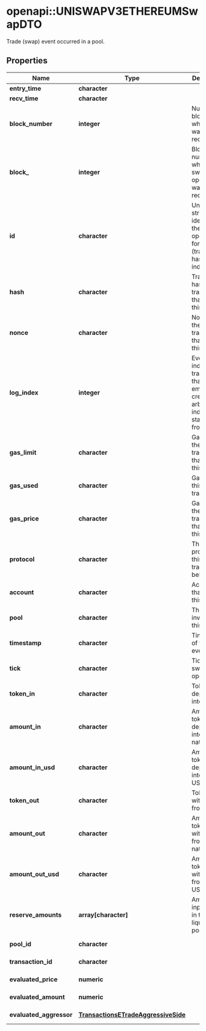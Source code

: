 # openapi::UNISWAPV3ETHEREUMSwapDTO

Trade (swap) event occurred in a pool.

## Properties
Name | Type | Description | Notes
------------ | ------------- | ------------- | -------------
**entry_time** | **character** |  | [optional] 
**recv_time** | **character** |  | [optional] 
**block_number** | **integer** | Number of block in which entity was recorded. | [optional] 
**block_** | **integer** | Block number in which the swap operation was recorded. | [optional] 
**id** | **character** | Unique string identifier of the swap operation, format: (transaction hash)-(log index). | [optional] 
**hash** | **character** | Transaction hash of the transaction that emitted this event. | [optional] 
**nonce** | **character** | Nonce of the transaction that emitted this event. | [optional] 
**log_index** | **integer** | Event log index. For transactions that don&#39;t emit event, create arbitrary index starting from 0. | [optional] 
**gas_limit** | **character** | Gas limit of the transaction that emitted this event. | [optional] 
**gas_used** | **character** | Gas used in this transaction. | [optional] 
**gas_price** | **character** | Gas price of the transaction that emitted this event. | [optional] 
**protocol** | **character** | The protocol this transaction belongs to. | [optional] 
**account** | **character** | Account that emitted this event. | [optional] 
**pool** | **character** | The pool involving this event. | [optional] 
**timestamp** | **character** | Timestamp of this event. | [optional] 
**tick** | **character** | Tick of the swap operation. | [optional] 
**token_in** | **character** | Token deposited into pool. | [optional] 
**amount_in** | **character** | Amount of token deposited into pool in native units. | [optional] 
**amount_in_usd** | **character** | Amount of token deposited into pool in USD. | [optional] 
**token_out** | **character** | Token withdrawn from pool. | [optional] 
**amount_out** | **character** | Amount of token withdrawn from pool in native units. | [optional] 
**amount_out_usd** | **character** | Amount of token withdrawn from pool in USD. | [optional] 
**reserve_amounts** | **array[character]** | Amount of input tokens in the liquidity pool. | [optional] 
**pool_id** | **character** |  | [optional] [readonly] 
**transaction_id** | **character** |  | [optional] [readonly] 
**evaluated_price** | **numeric** |  | [optional] [readonly] 
**evaluated_amount** | **numeric** |  | [optional] [readonly] 
**evaluated_aggressor** | [**TransactionsETradeAggressiveSide**](Transactions.ETradeAggressiveSide.md) |  | [optional] [Enum: ] 


